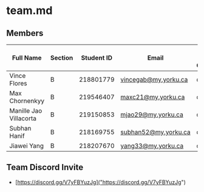 # team.md

## Members

| Full Name              | Section | Student ID | Email                | Best Way to Contact | Discord Username |
| ---------------------- | ------- | ---------- | -------------------- | ------------------- | ---------------- |
| Vince Flores           | B       | 218801779  | vincegab@my.yorku.ca | discord             | vinceflores_     |
| Max Chornenkyy         | B       | 219546407  | maxc21@my.yorku.ca   | discord             | max_le_ginger    |
| Manille Jao Villacorta | B       | 219150853  | mjao29@my.yorku.ca   | discord             | miya03774        |
| Subhan Hanif           | B       | 218169755  | subhan52@my.yorku.ca | discord             | subhanhanif
| Jiawei Yang            | B       | 218207670  | yang33@my.yorku.ca   | discord             | dabadeeeeee      |


## Team Discord Invite

- [https://discord.gg/V7yFBYuzJg]("https://discord.gg/V7yFBYuzJg")
